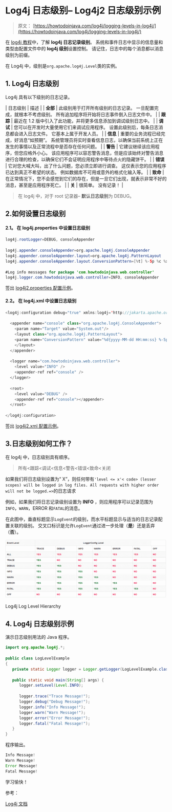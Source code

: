 # Log4j 日志级别– Log4j2 日志级别示例

> 原文： [https://howtodoinjava.com/log4j/logging-levels-in-log4j/](https://howtodoinjava.com/log4j/logging-levels-in-log4j/)

在 [log4j 教程](https://howtodoinjava.com/log4j/)中，了解 **log4j 日志记录级别**。 系统和事件日志中显示的信息量和类型由配置文件中的 **log4j 级别**设置控制。 请记住，日志中的每个消息都以消息级别为前缀。

在 Log4j 中，级别是`org.apache.log4j.Level`类的实例。

## 1\. Log4j 日志级别

Log4j 具有以下级别的日志记录。

| 日志级别 | 描述 |
| **全部** | 此级别用于打开所有级别的日志记录。 一旦配置完成，就根本不考虑级别。 所有追加程序将开始将日志事件倒入日志文件中。 |
| **跟踪** | 最近在 1.2 版中引入了此功能，并将更多信息添加到调试级别日志中。 |
| **调试** | 您可以在开发时大量使用它们来调试应用程序。 设置此级别后，每条日志消息都会进入日志文件。 它基本上属于开发人员。 |
| **信息** | 重要的业务流程已经完成，好消息“如预期”。 系统管理员将实时查看信息日志，以确保当前系统上正在发生的事情以及正常流程中是否存在任何问题。 |
| **警告** | 它建议继续该应用程序，但您应格外小心。 该应用程序可以容忍警告消息，但是应该始终对警告消息进行合理的检查，以确保它们不会证明应用程序中等待点火的隐藏饼干。 |
| **错误** | 它对您大喊大叫，出了什么问题，您必须立即进行调查。 这仅表示您的应用程序已达到真正不希望的状态。 例如数据库不可用或意外的格式化输入等。 |
| **致命** | 在正常情况下，您不会感觉到它们的存在，但是一旦它们出现，就表示非常不好的消息，甚至是应用程序死亡。 |
| **关** | 很简单。 没有记录！ |

> 在 log4j 中，对于 root 记录器– **默认日志级别**为 DEBUG。

## 2.如何设置日志级别

#### 2.1。 在 log4j.properties 中设置日志级别

```java
log4j.rootLogger=DEBUG, consoleAppender

log4j.appender.consoleAppender=org.apache.log4j.ConsoleAppender
log4j.appender.consoleAppender.layout=org.apache.log4j.PatternLayout
log4j.appender.consoleAppender.layout.ConversionPattern=[%t] %-5p %c %x - %m%n

#Log info messages for package 'com.howtodoinjava.web.controller'
log4j.logger.com.howtodoinjava.web.controller=INFO, consoleAppender

```

签出 [log4j2.properties 配置示例](https://howtodoinjava.com/log4j2/log4j-2-properties-file-configuration-example/)。

#### 2.2。 在 log4j.xml 中设置日志级别

```java
<log4j:configuration debug="true" xmlns:log4j='http://jakarta.apache.org/log4j/'>

  <appender name="console" class="org.apache.log4j.ConsoleAppender">
    <param name="Target" value="System.out"/>
    <layout class="org.apache.log4j.PatternLayout">
    <param name="ConversionPattern" value="%d{yyyy-MM-dd HH:mm:ss} %-5p %c{1}:%L - %m%n" />
    </layout>
  </appender>

  <logger name="com.howtodoinjava.web.controller">
	<level value="INFO" />
	<appender-ref ref="console" />
  </logger>

  <root>
  	<level value="DEBUG" />
    <appender-ref ref="console"></appender>
  </root>

</log4j:configuration>

```

签出 [log4j2.xml 配置示例](https://howtodoinjava.com/log4j2/log4j-2-xml-configuration-example/)。

## 3.日志级别如何工作？

在 log4j 中，日志级别具有顺序。

> 所有<跟踪<调试<信息<警告<错误<致命<关闭

如果我们将日志级别设置为“ X”，则任何带有`'level <= x'< code> (lesser scopes) will be logged in log files. All requests with higher order will not be logged.=>`的日志请求

例如，如果我们将日志记录级别设置为 **INFO** ，则应用程序可以记录范围为`INFO`，`WARN`，ERROR 和`FATAL`的消息。

在此图中，垂直标题显示`LogEvent`的级别，而水平标题显示与适当的日志记录配置关联的级别。 交叉口标识是允许`LogEvent`通过进一步处理（**是**）还是丢弃（**否**）。

![Log4j Log Levels](img/31a2bd247f68b9def9c310408deaab27.png)

Log4j Log Level Hierarchy



## 4\. Log4j 日志级别示例

演示日志级别用法的 Java 程序。

```java
import org.apache.log4j.*;

public class LogLevelExample 
{
   private static Logger logger = Logger.getLogger(LogLevelExample.class);

   public static void main(String[] args) {
      logger.setLevel(Level.INFO);

      logger.trace("Trace Message!");
      logger.debug("Debug Message!");
      logger.info("Info Message!");
      logger.warn("Warn Message!");
      logger.error("Error Message!");
      logger.fatal("Fatal Message!");
   }
}

```

程序输出。

```java
Info Message!
Warn Message!
Error Message!
Fatal Message!

```

学习愉快！

参考：

[Log4j 文档](https://logging.apache.org/log4j/2.0/manual/architecture.html)